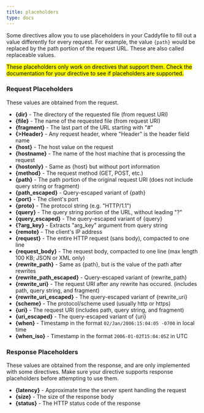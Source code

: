 ```yaml
---
title: placeholders
type: docs
---
```


Some directives allow you to use placeholders in your Caddyfile to fill out a value differently for every request. For example, the value `{path}` would be replaced by the path portion of the request URL. These are also called replaceable values.

<mark class="block">These placeholders only work on directives that support them. Check the documentation for your directive to see if placeholders are supported.</mark>

### Request Placeholders

These values are obtained from the request.

*   **{dir}** - The directory of the requested file (from request URI)
*   **{file}** - The name of the requested file (from request URI)
*   **{fragment}** - The last part of the URL starting with "#"
*   **{>Header}** - Any request header, where "Header" is the header field name
*   **{host}** - The host value on the request
*   **{hostname}** - The name of the host machine that is processing the request
*   **{hostonly}** - Same as {host} but without port information
*   **{method}** - The request method (GET, POST, etc.)
*   **{path}** - The path portion of the original request URI (does not include query string or fragment)
*   **{path_escaped}** - Query-escaped variant of {path}
*   **{port}** - The client's port
*   **{proto}** - The protocol string (e.g. "HTTP/1.1")
*   **{query}** - The query string portion of the URL, without leading "?"
*   **{query_escaped}** - The query-escaped variant of {query}
*   **{?arg_key}** - Extracts "arg_key" argument from query string
*   **{remote}** - The client's IP address
*   **{request}** - The entire HTTP request (sans body), compacted to one line
*   **{request_body}** - The request body, compacted to one line (max length 100 KB; JSON or XML only)
*   **{rewrite_path}** - Same as {path}, but is the value of the path after rewrites
*   **{rewrite_path_escaped}** - Query-escaped variant of {rewrite_path}
*   **{rewrite_uri}** - The request URI after any rewrite has occured. (includes path, query string, and fragment)
*   **{rewrite_uri_escaped}** - The query-escaped variant of {rewrite_uri}
*   **{scheme}** - The protocol/scheme used (usually http or https)
*   **{uri}** - The request URI (includes path, query string, and fragment)
*   **{uri_escaped}** - The query-escaped variant of {uri}
*   **{when}** - Timestamp in the format `02/Jan/2006:15:04:05 -0700` in local time
*   **{when_iso}** - Timestamp in the format `2006-01-02T15:04:05Z` in UTC

### Response Placeholders

These values are obtained from the response, and are only implemented with some directives. Make sure your directive supports response placeholders before attempting to use them.

*   **{latency}** - Approximate time the server spent handling the request
*   **{size}** - The size of the response body
*   **{status}** - The HTTP status code of the response
